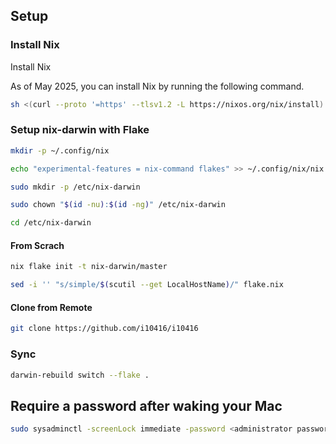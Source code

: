 
## Setup

### Install Nix

Install Nix

As of May 2025, you can install Nix by running the following command.

```sh
sh <(curl --proto '=https' --tlsv1.2 -L https://nixos.org/nix/install)
```

### Setup nix-darwin with Flake

```sh
mkdir -p ~/.config/nix
```

```sh
echo "experimental-features = nix-command flakes" >> ~/.config/nix/nix.conf
```

```sh
sudo mkdir -p /etc/nix-darwin
```

```sh
sudo chown "$(id -nu):$(id -ng)" /etc/nix-darwin
```

```sh
cd /etc/nix-darwin
```

#### From Scrach
```sh
nix flake init -t nix-darwin/master
```

```sh
sed -i '' "s/simple/$(scutil --get LocalHostName)/" flake.nix
```

#### Clone from Remote

```sh
git clone https://github.com/i10416/i10416
```

### Sync

```sh
darwin-rebuild switch --flake .
```

## Require a password after waking your Mac

```sh
sudo sysadminctl -screenLock immediate -password <administrator password>
```


